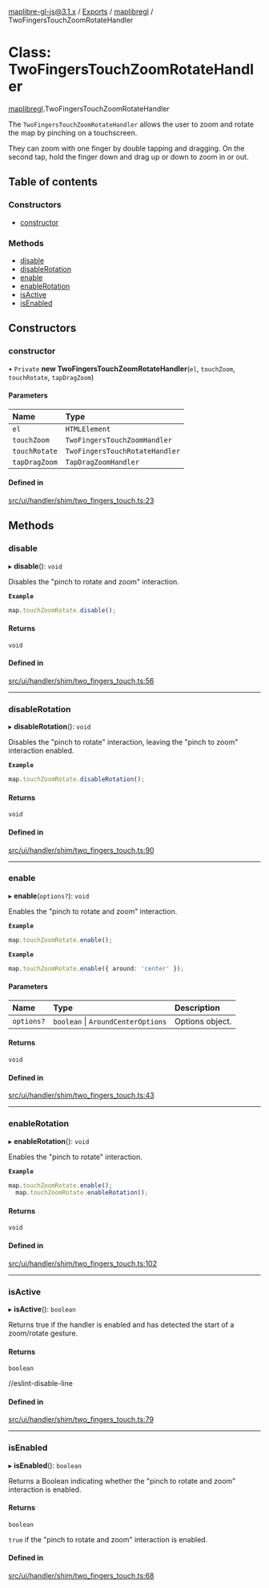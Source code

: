 [maplibre-gl-js@3.1.x](../README.md) / [Exports](../modules.md) / [maplibregl](../modules/maplibregl.md) / TwoFingersTouchZoomRotateHandler

# Class: TwoFingersTouchZoomRotateHandler

[maplibregl](../modules/maplibregl.md).TwoFingersTouchZoomRotateHandler

The `TwoFingersTouchZoomRotateHandler` allows the user to zoom and rotate the map by
pinching on a touchscreen.

They can zoom with one finger by double tapping and dragging. On the second tap,
hold the finger down and drag up or down to zoom in or out.

## Table of contents

### Constructors

- [constructor](maplibregl.TwoFingersTouchZoomRotateHandler.md#constructor)

### Methods

- [disable](maplibregl.TwoFingersTouchZoomRotateHandler.md#disable)
- [disableRotation](maplibregl.TwoFingersTouchZoomRotateHandler.md#disablerotation)
- [enable](maplibregl.TwoFingersTouchZoomRotateHandler.md#enable)
- [enableRotation](maplibregl.TwoFingersTouchZoomRotateHandler.md#enablerotation)
- [isActive](maplibregl.TwoFingersTouchZoomRotateHandler.md#isactive)
- [isEnabled](maplibregl.TwoFingersTouchZoomRotateHandler.md#isenabled)

## Constructors

### constructor

• `Private` **new TwoFingersTouchZoomRotateHandler**(`el`, `touchZoom`, `touchRotate`, `tapDragZoom`)

#### Parameters

| Name | Type |
| :------ | :------ |
| `el` | `HTMLElement` |
| `touchZoom` | `TwoFingersTouchZoomHandler` |
| `touchRotate` | `TwoFingersTouchRotateHandler` |
| `tapDragZoom` | `TapDragZoomHandler` |

#### Defined in

[src/ui/handler/shim/two_fingers_touch.ts:23](https://github.com/maplibre/maplibre-gl-js/blob/972e15f62/src/ui/handler/shim/two_fingers_touch.ts#L23)

## Methods

### disable

▸ **disable**(): `void`

Disables the "pinch to rotate and zoom" interaction.

**`Example`**

```ts
map.touchZoomRotate.disable();
```

#### Returns

`void`

#### Defined in

[src/ui/handler/shim/two_fingers_touch.ts:56](https://github.com/maplibre/maplibre-gl-js/blob/972e15f62/src/ui/handler/shim/two_fingers_touch.ts#L56)

___

### disableRotation

▸ **disableRotation**(): `void`

Disables the "pinch to rotate" interaction, leaving the "pinch to zoom"
interaction enabled.

**`Example`**

```ts
map.touchZoomRotate.disableRotation();
```

#### Returns

`void`

#### Defined in

[src/ui/handler/shim/two_fingers_touch.ts:90](https://github.com/maplibre/maplibre-gl-js/blob/972e15f62/src/ui/handler/shim/two_fingers_touch.ts#L90)

___

### enable

▸ **enable**(`options?`): `void`

Enables the "pinch to rotate and zoom" interaction.

**`Example`**

```ts
map.touchZoomRotate.enable();
```

**`Example`**

```ts
map.touchZoomRotate.enable({ around: 'center' });
```

#### Parameters

| Name | Type | Description |
| :------ | :------ | :------ |
| `options?` | `boolean` \| `AroundCenterOptions` | Options object. |

#### Returns

`void`

#### Defined in

[src/ui/handler/shim/two_fingers_touch.ts:43](https://github.com/maplibre/maplibre-gl-js/blob/972e15f62/src/ui/handler/shim/two_fingers_touch.ts#L43)

___

### enableRotation

▸ **enableRotation**(): `void`

Enables the "pinch to rotate" interaction.

**`Example`**

```ts
map.touchZoomRotate.enable();
  map.touchZoomRotate.enableRotation();
```

#### Returns

`void`

#### Defined in

[src/ui/handler/shim/two_fingers_touch.ts:102](https://github.com/maplibre/maplibre-gl-js/blob/972e15f62/src/ui/handler/shim/two_fingers_touch.ts#L102)

___

### isActive

▸ **isActive**(): `boolean`

Returns true if the handler is enabled and has detected the start of a zoom/rotate gesture.

#### Returns

`boolean`

//eslint-disable-line

#### Defined in

[src/ui/handler/shim/two_fingers_touch.ts:79](https://github.com/maplibre/maplibre-gl-js/blob/972e15f62/src/ui/handler/shim/two_fingers_touch.ts#L79)

___

### isEnabled

▸ **isEnabled**(): `boolean`

Returns a Boolean indicating whether the "pinch to rotate and zoom" interaction is enabled.

#### Returns

`boolean`

`true` if the "pinch to rotate and zoom" interaction is enabled.

#### Defined in

[src/ui/handler/shim/two_fingers_touch.ts:68](https://github.com/maplibre/maplibre-gl-js/blob/972e15f62/src/ui/handler/shim/two_fingers_touch.ts#L68)
